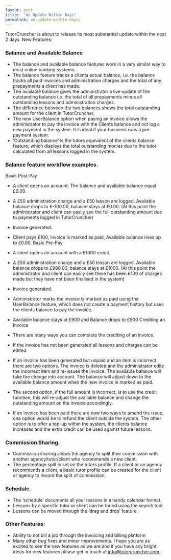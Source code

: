 ```yaml
---
layout: post
title:  "An Update Within Days"
permalink: an-update-within-days/
---
```

TutorCruncher is about to release its most substantial update within the next
2 days. New Features: 

### Balance and Available Balance

* The balance and available balance features work in a very similar way to most online banking systems. 
* The balance feature tracks a clients actual balance, i.e. the balance tracks all paid invoices and administration charges and the total of any prepayments a client has made. 
* The available balance gives the administrator a live update of the outstanding balance i.e. the total of all prepayments minus all outstanding lessons and administration charges. 
* The difference between the two balances shows the total outstanding amount for the client in TutorCruncher. 
* The new UserBalance option when paying an invoice allows the administrator to pay the invoice with the Clients balance and not log a new payment in the system. It is ideal if your business runs a pre-payment system. 
* ‘Outstanding balance’ is the tutors equivalent of the clients balance feature, which displays the total outstanding monies due to the tutor calculated from all lessons logged in the system. 

### Balance feature workflow examples.

Basic Post-Pay 

* A client opens an account. The balance and available balance equal £0.00. 
* A £50 administration charge and a £50 lesson are logged. Available balance drops to £-100.00, balance stays at £0.00. (At this point the administrator and client can easily see the full outstanding amount due to payments logged in TutorCruncher) 
* Invoice generated. 
* Client pays £100, invoice is marked as paid, Available balance rises up to £0.00. 
Basic Pre-Pay

* A client opens an account with a £1000 credit. 
* A £50 administration charge and a £50 lesson are logged. Available balance drops to £900.00, balance stays at £1000. (At this point the administrator and client can easily see there has been £100 of charges made but they have not been finalised in the system) 
* Invoice generated. 
* Administrator marks the invoice is marked as paid using the UserBalance feature, which does not create a payment history but uses the clients balance to pay the invoice. 
* Available balance stays at £900 and Balance drops to £900 
Crediting an Invoice

* There are many ways you can complete the crediting of an invoice. 
* If the invoice has not been generated all lessons and charges can be edited. 
* If an invoice has been generated but unpaid and an item is incorrect there are two options. The invoice is deleted and the administrator edits the incorrect item and re-issues the invoice. The available balance will take the change into account. The balance will adjust down to the available balance amount when the new invoice is marked as paid. 
* The second option, if the full amount is incorrect, is to use the credit function, this will re-adjust the available balance and change the outstanding amount on the invoice accordingly. 
* If an invoice has been paid there are now two ways to amend the issue, one option would be to refund the client outside the system. The other option is to offer a top-up within the system, the clients balance increases and the extra credit can be used against future lessons. 

### Commission Sharing.

* Commission sharing allows the agency to split their commission with another agency/tutor/client who recommends a new client. 
* The percentage split is set on the tutors profile. If a client or an agency recommends a client, a basic tutor profile can be created for the client or agency to record the split of commission. 

### Schedule.

* The ‘schedule’ documents all your lessons in a handy calendar format. 
* Lessons by a specific tutor or client can be found using the search tool. 
* Lessons can be moved through the ‘drag and drop’ feature. 

### Other Features:

* Ability to not bill a job through the invoicing and billing platform 
* Many other bug fixes and minor improvements. 
I hope you are as excited to see the new features as we are and if you have
any bright ideas for new features please get in touch at [
info@tutorcruncher.com ](mailto:info@tutorcruncher.com) .
